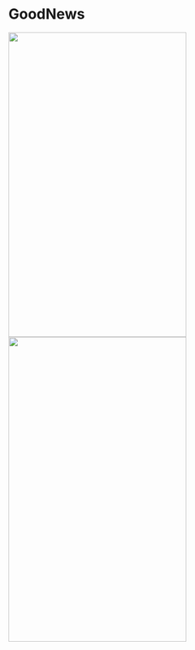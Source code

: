 # GoodNews

 <img src="https://user-images.githubusercontent.com/108834218/218786983-0951246f-f3fd-4034-b1a3-f1f983ab0b19.png" width="350" height="600">                       <img src="https://user-images.githubusercontent.com/108834218/218785141-4cf75505-b068-4f3e-b431-aba07c0cc7de.png" width="350" height="600">

